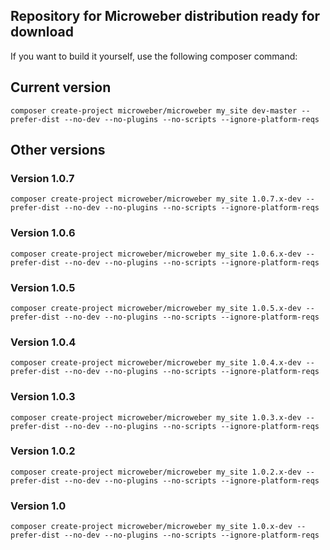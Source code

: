 ## Repository for Microweber distribution ready for download 



If you want to build it yourself, use the following composer command:



## Current version

`composer create-project microweber/microweber my_site dev-master --prefer-dist --no-dev --no-plugins --no-scripts --ignore-platform-reqs`


## Other versions


### Version 1.0.7

`composer create-project microweber/microweber my_site 1.0.7.x-dev --prefer-dist --no-dev --no-plugins --no-scripts --ignore-platform-reqs`

### Version 1.0.6

`composer create-project microweber/microweber my_site 1.0.6.x-dev --prefer-dist --no-dev --no-plugins --no-scripts --ignore-platform-reqs`


### Version 1.0.5

`composer create-project microweber/microweber my_site 1.0.5.x-dev --prefer-dist --no-dev --no-plugins --no-scripts --ignore-platform-reqs`
  

### Version 1.0.4
`composer create-project microweber/microweber my_site 1.0.4.x-dev --prefer-dist --no-dev --no-plugins --no-scripts --ignore-platform-reqs`


### Version 1.0.3
`composer create-project microweber/microweber my_site 1.0.3.x-dev --prefer-dist --no-dev --no-plugins --no-scripts --ignore-platform-reqs`



### Version 1.0.2
`composer create-project microweber/microweber my_site 1.0.2.x-dev --prefer-dist --no-dev --no-plugins --no-scripts --ignore-platform-reqs`


### Version 1.0
`composer create-project microweber/microweber my_site 1.0.x-dev --prefer-dist --no-dev --no-plugins --no-scripts --ignore-platform-reqs`